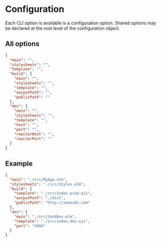 # Configuration

Each CLI option is available is a configuration option. Shared options may be declared at the root level of the configuration object.

## All options
```json
{
  "main": "",
  "stylesheets": "",
  "template": "",
  "build": {
    "main": "",
    "stylesheets": "",
    "template": "",
    "outputPath": "",
    "publicPath": ""
  },
  "dev": {
    "main": "",
    "stylesheets": "",
    "template": "",
    "host": "",
    "port": "",
    "reactorHost": "",
    "reactorPort": ""
  }
}
```

## Example
```json
{
  "main": "./src/MyApp.elm",
  "stylesheets": "./src/Styles.elm",
  "build": {
    "template": "./src/index.prod.ejs",
    "outputPath": "./dist",
    "publicPath": "http://somecdn.com"
  },
  "dev": {
    "main": "./src/Sandbox.elm",
    "template": "./src/index.dev.ejs",
    "port": "3000"
  }
}
```
